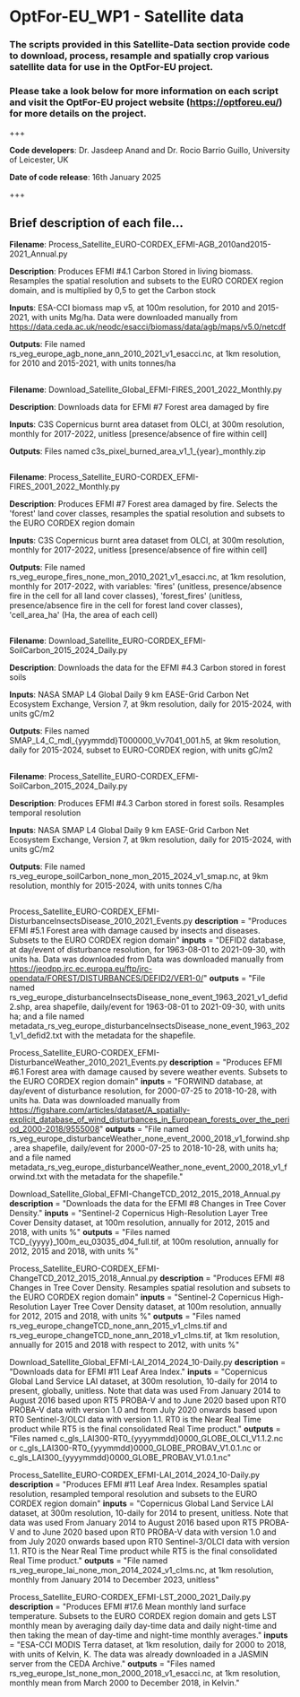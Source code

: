 # OptFor-EU_WP1 - Satellite data

### The scripts provided in this Satellite-Data section provide code to download, process, resample and spatially crop various satellite data for use in the OptFor-EU project. 
### Please take a look below for more information on each script and visit the OptFor-EU project website (https://optforeu.eu/) for more details on the project.

+++

__Code developers__: Dr. Jasdeep Anand and Dr. Rocio Barrio Guillo, University of Leicester, UK

__Date of code release__: 16th January 2025

+++

## Brief description of each file...

__Filename__: Process_Satellite_EURO-CORDEX_EFMI-AGB_2010and2015-2021_Annual.py

__Description__: Produces EFMI #4.1 Carbon Stored in living biomass. Resamples the spatial resolution and subsets to the EURO CORDEX region domain, and is multiplied by 0,5 to get the Carbon stock

__Inputs__: ESA-CCI biomass map v5, at 100m resolution, for 2010 and 2015-2021, with units Mg/ha. Data were downloaded manually from https://data.ceda.ac.uk/neodc/esacci/biomass/data/agb/maps/v5.0/netcdf

__Outputs__: File named rs_veg_europe_agb_none_ann_2010_2021_v1_esacci.nc, at 1km resolution, for 2010 and 2015-2021, with units tonnes/ha
##

__Filename__: Download_Satellite_Global_EFMI-FIRES_2001_2022_Monthly.py

__Description__: Downloads data for EFMI #7 Forest area damaged by fire

__Inputs__: C3S Copernicus burnt area dataset from OLCI, at 300m resolution, monthly for 2017-2022, unitless [presence/absence of fire within cell]

__Outputs__: Files named c3s_pixel_burned_area_v1_1_{year}_monthly.zip
##

__Filename__: Process_Satellite_EURO-CORDEX_EFMI-FIRES_2001_2022_Monthly.py

__Description__: Produces EFMI #7 Forest area damaged by fire. Selects the 'forest' land cover classes, resamples the spatial resolution and subsets to the EURO CORDEX region domain

__Inputs__: C3S Copernicus burnt area dataset from OLCI, at 300m resolution, monthly for 2017-2022, unitless [presence/absence of fire within cell]

__Outputs__: File named rs_veg_europe_fires_none_mon_2010_2021_v1_esacci.nc, at 1km resolution, monthly for 2017-2022, with variables: 'fires' (unitless, presence/absence fire in the cell for all land cover classes), 'forest_fires' (unitless, presence/absence fire in the cell for forest land cover classes), 'cell_area_ha' (Ha, the area of each cell)
##

__Filename__: Download_Satellite_EURO-CORDEX_EFMI-SoilCarbon_2015_2024_Daily.py

__Description__: Downloads the data for the EFMI #4.3 Carbon stored in forest soils

__Inputs__: NASA SMAP L4 Global Daily 9 km EASE-Grid Carbon Net Ecosystem Exchange, Version 7, at 9km resolution, daily for 2015-2024, with units gC/m2

__Outputs__: Files named SMAP_L4_C_mdl_{yyymmdd}T000000_Vv7041_001.h5, at 9km resolution, daily for 2015-2024, subset to EURO-CORDEX region, with units gC/m2
##

__Filename__: Process_Satellite_EURO-CORDEX_EFMI-SoilCarbon_2015_2024_Daily.py

__Description__: Produces EFMI #4.3 Carbon stored in forest soils. Resamples temporal resolution

__Inputs__: NASA SMAP L4 Global Daily 9 km EASE-Grid Carbon Net Ecosystem Exchange, Version 7, at 9km resolution, daily for 2015-2024, with units gC/m2

__Outputs__: File named rs_veg_europe_soilCarbon_none_mon_2015_2024_v1_smap.nc, at 9km resolution, monthly for 2015-2024, with units tonnes C/ha
##

Process_Satellite_EURO-CORDEX_EFMI-DisturbanceInsectsDisease_2010_2021_Events.py
__description__ = "Produces EFMI #5.1 Forest area with damage caused by insects and diseases. Subsets to the EURO CORDEX region domain"
__inputs__ = "DEFID2 database, at day/event of disturbance resolution, for 1963-08-01 to 2021-09-30, with units ha. Data was downloaded from Data was downloaded manually from https://jeodpp.jrc.ec.europa.eu/ftp/jrc-opendata/FOREST/DISTURBANCES/DEFID2/VER1-0/"
__outputs__ = "File named rs_veg_europe_disturbanceInsectsDisease_none_event_1963_2021_v1_defid2.shp, area shapefile, daily/event for 1963-08-01 to 2021-09-30, with units ha; and a file named metadata_rs_veg_europe_disturbanceInsectsDisease_none_event_1963_2021_v1_defid2.txt with the metadata for the shapefile.

Process_Satellite_EURO-CORDEX_EFMI-DisturbanceWeather_2010_2021_Events.py
__description__ = "Produces EFMI #6.1 Forest area with damage caused by severe weather events. Subsets to the EURO CORDEX region domain"
__inputs__ = "FORWIND database, at day/event of disturbance resolution, for 2000-07-25 to 2018-10-28, with units ha. Data was downloaded manually from https://figshare.com/articles/dataset/A_spatially-explicit_database_of_wind_disturbances_in_European_forests_over_the_period_2000-2018/9555008"
__outputs__ = "File named rs_veg_europe_disturbanceWeather_none_event_2000_2018_v1_forwind.shp, area shapefile, daily/event for 2000-07-25 to 2018-10-28, with units ha; and a file named metadata_rs_veg_europe_disturbanceWeather_none_event_2000_2018_v1_forwind.txt with the metadata for the shapefile."

Download_Satellite_Global_EFMI-ChangeTCD_2012_2015_2018_Annual.py
__description__ = "Downloads the data for the EFMI #8 Changes in Tree Cover Density."
__inputs__ = "Sentinel-2 Copernicus High-Resolution Layer Tree Cover Density dataset, at 100m resolution, annually for 2012, 2015 and 2018, with units %"
__outputs__ = "Files named TCD_{yyyy}_100m_eu_03035_d04_full.tif, at 100m resolution, annually for 2012, 2015 and 2018, with units %"

Process_Satellite_EURO-CORDEX_EFMI-ChangeTCD_2012_2015_2018_Annual.py
__description__ = "Produces EFMI #8 Changes in Tree Cover Density. Resamples spatial resolution and subsets to the EURO CORDEX region domain"
__inputs__ = "Sentinel-2 Copernicus High-Resolution Layer Tree Cover Density dataset, at 100m resolution, annually for 2012, 2015 and 2018, with units %"
__outputs__ = "Files named rs_veg_europe_changeTCD_none_ann_2015_v1_clms.tif and rs_veg_europe_changeTCD_none_ann_2018_v1_clms.tif, at 1km resolution, annually for 2015 and 2018 with respect to 2012, with units %"

Download_Satellite_Global_EFMI-LAI_2014_2024_10-Daily.py
__description__ = "Downloads data for EFMI #11 Leaf Area Index."
__inputs__ = "Copernicus Global Land Service LAI dataset, at 300m resolution, 10-daily for 2014 to present, globally, unitless. Note that data was used From January 2014 to August 2016 based upon RT5 PROBA-V and to June 2020 based upon RT0 PROBA-V data with version 1.0 and from July 2020 onwards based upon RT0 Sentinel-3/OLCI data with version 1.1. RT0 is the Near Real Time product while RT5 is the final consolidated Real Time product."
__outputs__ = "Files named c_gls_LAI300-RT0_{yyyymmdd}0000_GLOBE_OLCI_V1.1.2.nc or c_gls_LAI300-RT0_{yyymmdd}0000_GLOBE_PROBAV_V1.0.1.nc or c_gls_LAI300_{yyyymmdd}0000_GLOBE_PROBAV_V1.0.1.nc"

Process_Satellite_EURO-CORDEX_EFMI-LAI_2014_2024_10-Daily.py
__description__ = "Produces EFMI #11 Leaf Area Index. Resamples spatial resolution, resampled temporal resolution and subsets to the EURO CORDEX region domain"
__inputs__ = "Copernicus Global Land Service LAI dataset, at 300m resolution, 10-daily for 2014 to present, unitless. Note that data was used From January 2014 to August 2016 based upon RT5 PROBA-V and to June 2020 based upon RT0 PROBA-V data with version 1.0 and from July 2020 onwards based upon RT0 Sentinel-3/OLCI data with version 1.1. RT0 is the Near Real Time product while RT5 is the final consolidated Real Time product."
__outputs__ = "File named rs_veg_europe_lai_none_mon_2014_2024_v1_clms.nc, at 1km resolution, monthly from January 2014 to December 2023, unitless"

Process_Satellite_EURO-CORDEX_EFMI-LST_2000_2021_Daily.py
__description__ = "Produces EFMI #17.6 Mean monthly land surface temperature. Subsets to the EURO CORDEX region domain and gets LST monthly mean by averaging daily day-time data and daily night-time and then taking the mean of day-time and night-time monthly averages."
__inputs__ = "ESA-CCI MODIS Terra dataset, at 1km resolution, daily for 2000 to 2018, with units of Kelvin, K. The data was already downloaded in a JASMIN server from the CEDA Archive."
__outputs__ = "Files named rs_veg_europe_lst_none_mon_2000_2018_v1_esacci.nc, at 1km resolution, monthly mean from March 2000 to December 2018, in Kelvin."
